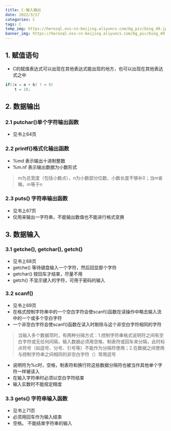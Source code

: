 ```yaml
---
title: C-输入输出
date: 2022/3/17
categories: C
tags: C
temp_img: https://herozql.oss-cn-beijing.aliyuncs.com/bg_pic/bing_49.jpg
banner_img: https://herozql.oss-cn-beijing.aliyuncs.com/bg_pic/bing_49.jpg
---
```






## 1. 赋值语句
- C的赋值表达式可以出现在其他表达式能出现的地方，也可以出现在其他表达式之中
```c
if((x = a + b) ! = 0) 
    t = 10;
```
## 2. 数据输出
### 2.1 putchar()单个字符输出函数
- 见书上64页

### 2.2 printf()格式化输出函数
- %md 表示输出十进制整数
- %m.nf 表示输出数据为小数形式
>m为总宽度（包括小数点），n为小数部分位数，小数长度不够补0；当m省略，m等于n

### 2.3 puts() 字符串输出函数
- 见书上67页
- 仅用来输出一字符串，不能输出数值也不能进行格式变换

## 3. 数据输入
### 3.1 getche(), getchar(), getch()
- 见书上68页
- getche() 等待键盘输入一个字符，然后回显那个字符
- getchar() 按回车才结束，尽量不用
- getch() 不显示键入的字符，可用于密码的输入

### 3.2 scanf() 
- 见书上69页
- 在格式控制字符串中的一个空白字符会使scanf()函数在读操作中略去输入流中的一个或多个空白字符
- 一个非空白字符会使scanf()函数在读入时剔除与这个非空白字符相同的字符
>当输入多个数据项时，有两种分隔方式：1.控制字符串格式说明符之间有空白字符或无任何间隔，输入数据必须用空格、制表符或回车来分隔，此时标点符号（如逗号、分号、引号等）不能作为分隔符使用；2.在数据之间使用与控制字符串之间相同的非空白字符（）常用逗号
- 说明符为%c时，空格，制表符和换行符这些数据分隔符也被当作其他单个字符一样被读入
- 在输入字符串时必须以空白字符结束
- 输入实数时不能规定精度

### 3.3 gets() 字符串输入函数
- 见书上71页
- 必须用回车作为输入结束
- 空格。                                         不能结束字符串的输入

